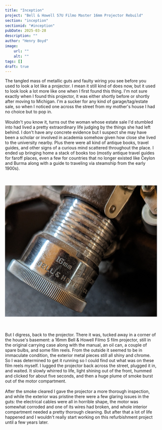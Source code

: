 ```yaml
---
title: "Inception"
project: "Bell & Howell 57U Filmo Master 16mm Projector Rebuild"
section: "inception"
sectionid: "#inception"
pubDate: 2025-03-28
description: ""
author: "Henry Boyd"
image:
    url: ""
    alt: ""
tags: []
draft: true
---
```


The tangled mass of metallic guts and faulty wiring you see before you used to look a lot like a projector. I mean it still kind of does now, but it used to look look a lot more like one when I first found this thing. I'm not sure exactly when I found this projector, it was either shortly before or shortly after moving to Michigan. I'm a sucker for any kind of garage/tag/estate sale, so when I noticed one across the street from my mother's house I had no choice but to pop in.
\
\
Wouldn't you know it, turns out the woman whose estate sale I'd stumbled into had lived a pretty extraordinary life judging by the things she had left behind. I don't have any concrete evidence but I suspect she may have been a scholar or involved in academia somehow given how close she lived to the university nearby. Plus there were all kind of antique books, travel guides, and other signs of a curious mind scattered throughout the place. I ended up bringing home a stack of books too (mostly antique travel guides for faroff places, even a few for countries that no longer existed like Ceylon and Burma along with a guide to traveling via steamship from the early 1900s).
\
\
<br>

![Bell & Howell Projector Lens](/public/ProjectImages/filmo/lenscompanyname.jpg)

\
\
But I digress, back to the projector. There it was, tucked away in a corner of the house's basement: a 16mm Bell & Howell Filmo S film projector, still in the original carrying case along with the manual, an oil can, a couple of spare bulbs, and some film reels. From the outside it seemed to be in immaculate condition, the exterior metal pieces still all shiny and chrome. So I was determined to get it running so I could find out what was on these film reels myself. I lugged the projector back across the street, plugged it in, and waited. It slowly whirred to life, light shining out of the front, hummed and clicked for about five seconds, and then a huge plume of smoke burst out of the motor compartment.
\
\
After the smoke cleared I gave the projector a more thorough inspection, and while the exterior was pristine there were a few glaring issues in the guts: the electrical cables were all in horrible shape, the motor was somewhat corroded and one of its wires had broken, and whole interior compartment needed a pretty thorough cleaning. But after that a lot of life happened and I wouldn't really start working on this refurbishment project until a few years later.
